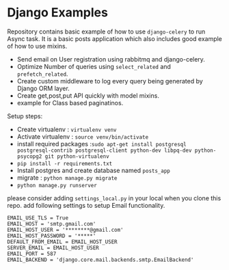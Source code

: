 # Django Examples
Repository contains basic example of how to use `django-celery` to run Async task. It is a basic posts application which also includes good example of how to use mixins. 

* Send email on User registration using rabbitmq and django-celery.
* Optimize Number of queries using `select_related` and `prefetch_related`.
* Create custom middleware to log every query being generated by Django ORM layer.
* Create get,post,put API quickly with model mixins.
* example for Class based paginatinos. 

Setup steps:

* Create virtualenv : `virtualenv venv`
* Activate virtualenv : `source venv/bin/activate`
* install required packages :`sudo apt-get install postgresql postgresql-contrib postgresql-client python-dev libpq-dev python-psycopg2 git python-virtualenv`
* `pip install -r requirements.txt`
* Install postgres and create database named `posts_app`
* migrate : `python manage.py migrate`
* `python manage.py runserver`

please consider adding `settings_local.py` in your local when you clone this repo. add following settings to setup Email functionality.

    EMAIL_USE_TLS = True
    EMAIL_HOST = 'smtp.gmail.com'
    EMAIL_HOST_USER = '********@gmail.com'
    EMAIL_HOST_PASSWORD = '*****'
    DEFAULT_FROM_EMAIL = EMAIL_HOST_USER
    SERVER_EMAIL = EMAIL_HOST_USER
    EMAIL_PORT = 587
    EMAIL_BACKEND = 'django.core.mail.backends.smtp.EmailBackend'
